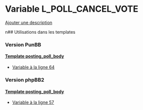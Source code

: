 # Variable L_POLL_CANCEL_VOTE
[Ajouter une description](https://fa-tvars.appspot.com/L_POLL_CANCEL_VOTE)

n## Utilisations dans les templates

### Version PunBB

#### [Template posting_poll_body](punbb/posting_poll_body.md)
* [Variable à la ligne 64](../punbb/posting_poll_body.tpl#L64)

### Version phpBB2

#### [Template posting_poll_body](subsilver/posting_poll_body.md)
* [Variable à la ligne 57](../subsilver/posting_poll_body.tpl#L57)